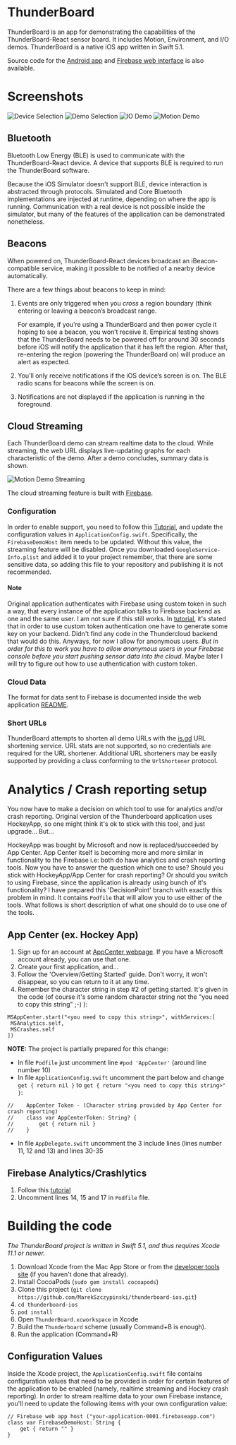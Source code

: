 # ThunderBoard

ThunderBoard is an app for demonstrating the capabilities of the ThunderBoard-React sensor board. It includes Motion, Environment, and I/O demos. ThunderBoard is a native iOS app written in Swift 5.1.

Source code for the [Android app](https://github.com/SiliconLabs/thunderboard-react-android) and [Firebase web interface](https://github.com/SiliconLabs/thundercloud) is also available.

# Screenshots

![Device Selection](Resources/ss_device_selection_sm.png)
![Demo Selection](Resources/ss_demo_selection_sm.png)
![IO Demo](Resources/ss_demo_io_sm.png)
![Motion Demo](Resources/ss_demo_motion_sm.png)

## Bluetooth

Bluetooth Low Energy (BLE) is used to communicate with the ThunderBoard-React device. A device that supports BLE is required to run the ThunderBoard software.

Because the iOS Simulator doesn't support BLE, device interaction is abstracted through protocols. Simulated and Core Bluetooth implementations are injected at runtime, depending on where the app is running. Communication with a real device is not possible inside the simulator, but many of the features of the application can be demonstrated nonetheless.

## Beacons

When powered on, ThunderBoard-React devices broadcast an iBeacon-compatible service, making it possible to be notified of a nearby device automatically.

There are a few things about beacons to keep in mind:

1. Events are only triggered when you ​_cross_​ a region boundary (think entering or leaving a beacon’s broadcast range.

	For example, if you’re using a ThunderBoard and then power cycle it hoping to see a beacon, you won’t receive it. Empirical testing shows that the ThunderBoard needs to be powered off for around 30 seconds before iOS will notify the application that it has left the region. After that, re-entering the region (powering the ThunderBoard on) will produce an alert as expected.

2. You’ll only receive notifications if the iOS device’s screen is on. The BLE radio scans for beacons while the screen is on.

3. Notifications are not displayed if the application is running in the foreground.


## Cloud Streaming

Each ThunderBoard demo can stream realtime data to the cloud. While streaming, the web URL displays live-updating graphs for each characteristic of the demo. After a demo concludes, summary data is shown.

![Motion Demo Streaming](Resources/ss_motion_streaming_sm.png)

The cloud streaming feature is built with [Firebase](https://www.firebase.com). 

### Configuration

In order to enable support, you need to follow this [Tutorial](https://firebase.google.com/docs/ios/setup), and update the configuration values in `ApplicationConfig.swift`. Specifically, the `FirebaseDemoHost` item needs to be updated. Without this value, the streaming feature will be disabled. Once you downloaded `GoogleService-Info.plist` and added it to your project remember, that there are some sensitive data, so adding this file to your repository and publishing it is not recommended.

#### Note

Original application authenticates with Firebase using custom token in such a way, that every instance of the application talks to Firebase backend as one and the same user. I am not sure if this still works. In [tutorial](https://firebase.google.com/docs/auth/ios/custom-auth), it's stated that in order to use custom token authentication one have to generate some key on your backend. Didn't find any code in the Thundercloud backend that would do this.
Anyways, for now I allow for anonymous users. *But in order for this to work you have to allow anonymous users in your Firebase console before you start pushing sensor data into the cloud.*
Maybe later I will try to figure out how to use authentication with custom token.

### Cloud Data

The format for data sent to Firebase is documented inside the web application [README](https://github.com/SiliconLabs/thunderboard-react-web/blob/master/README.md).

### Short URLs

ThunderBoard attempts to shorten all demo URLs with the [is.gd](http://is.gd) URL shortening service. URL stats are not supported, so no credentials are required for the URL shortener. Additional URL shorteners may be easily supported by providing a class conforming to the `UrlShortener` protocol.

# Analytics / Crash reporting setup

You now have to make a decision on which tool to use for analytics and/or crash reporting. Original version of the Thunderboard application uses HockeyApp, so one might think it's ok to stick with this tool, and just upgrade... But...

 HockeyApp was bought by Microsoft and now is replaced/succeeded by App Center. App Center itself is becoming more and more similar in functionality to the Firebase i.e: both do have analytics and crash reporting tools. Now you have to answer the question which one to use? Should you stick with HockeyApp/App Center for crash reporting? Or should you switch to using Firebase, since the application is already using bunch of it's functionality?
 I have prepared this 'DecisionPoint' branch with exactly this problem in mind. It contains `Podfile` that will allow you to use either of the tools. What follows is short description of what one should do to use one of the tools.

 ## App Center (ex. Hockey App)

 1. Sign up for an account at [AppCenter webpage](https://appcenter.ms). If you have a Microsoft account already, you can use that one.
 1. Create your first application, and...
 1. Follow the 'Overview/Getting Started' guide. Don't worry, it won't disappear, so you can return to it at any time.
 1. Remember the character string in step #2 of getting started. It's given in the code (of course it's some random character string not the "you need to copy this string" ;-) ):
 ```
 MSAppCenter.start("<you need to copy this string>", withServices:[
  MSAnalytics.self,
  MSCrashes.self
])
```
 
 **NOTE:** The project is partially prepared for this change: 
 
 - In file `Podfile` just uncomment line `#pod 'AppCenter'` (around line number 10)
 - In file `ApplicationConfig.swift` uncomment the part below and change `get { return nil }` to `get { return "<you need to copy this string>" }`:
```
//    AppCenter Token - (Character string provided by App Center for crash reporting)
//    class var AppCenterToken: String? {
//        get { return nil }
//    }
```
- In file `AppDelegate.swift` uncomment the 3 include lines (lines number 11, 12 and 13) and lines 30-35

## Firebase Analytics/Crashlytics

1. Follow this [tutorial](https://firebase.google.com/docs/crashlytics/get-started?platform=ios)
2. Uncomment lines 14, 15 and 17 in `Podfile` file.

# Building the code

_The ThunderBoard project is written in Swift 5.1, and thus requires Xcode 11.1 or newer._

1. Download Xcode from the Mac App Store or from the [developer tools site](https://developer.apple.com/xcode/downloads/) (if you haven't done that already).
1. Install CocoaPods (`sudo gem install cocoapods`)
1. Clone this project (`git clone https://github.com/MarekSzczypinski/thunderboard-ios.git`)
1. `cd thunderboard-ios`
1. `pod install`
1. Open `ThunderBoard.xcworkspace` in Xcode
1. Build the `Thunderboard` scheme (usually Command+B is enough).
1. Run the application (Command+R)


## Configuration Values

Inside the Xcode project, the `ApplicationConfig.swift` file contains configuration values that need to be provided in order for certain features of the application to be enabled (namely, realtime streaming and Hockey crash reporting). In order to stream realtime data to your own Firebase instance, you'll need to update the following items with your own configuration value:

    // Firebase web app host ("your-application-0001.firebaseapp.com")
    class var FirebaseDemoHost: String {
        get { return "" }
    }

